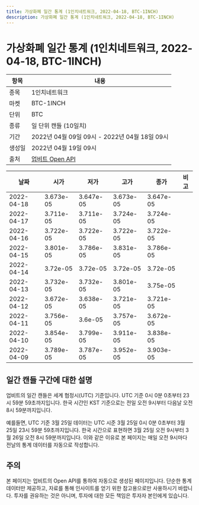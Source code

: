 ```yaml
---
title: 가상화폐 일간 통계 (1인치네트워크, 2022-04-18, BTC-1INCH)
description: 가상화폐 일간 통계 (1인치네트워크, 2022-04-18, BTC-1INCH)
---
```



가상화폐 일간 통계 (1인치네트워크, 2022-04-18, BTC-1INCH)
===

|항목|내용|
|--|--|
|종목|1인치네트워크|
|마켓|BTC-1INCH|
|단위|BTC|
|종류|일 단위 캔들 (10일치)|
|기간|2022년 04월 09일 09시 - 2022년 04월 18일 09시|
|생성일|2022년 04월 19일 09시|
|출처|[업비트 Open API](https://docs.upbit.com)|


|날짜|시가|저가|고가|종가|비고|
|--|--|--|--|--|--|
|2022-04-18|3.673e-05|3.647e-05|3.673e-05|3.647e-05|    |
|2022-04-17|3.711e-05|3.711e-05|3.724e-05|3.724e-05|    |
|2022-04-16|3.722e-05|3.722e-05|3.722e-05|3.722e-05|    |
|2022-04-15|3.801e-05|3.786e-05|3.831e-05|3.786e-05|    |
|2022-04-14|3.72e-05|3.72e-05|3.72e-05|3.72e-05|    |
|2022-04-13|3.732e-05|3.732e-05|3.801e-05|3.75e-05|    |
|2022-04-12|3.672e-05|3.638e-05|3.721e-05|3.721e-05|    |
|2022-04-11|3.756e-05|3.6e-05|3.757e-05|3.672e-05|    |
|2022-04-10|3.854e-05|3.799e-05|3.911e-05|3.838e-05|    |
|2022-04-09|3.789e-05|3.787e-05|3.952e-05|3.903e-05|    |


일간 캔들 구간에 대한 설명
---


업비트의 일간 캔들은 세계 협정시(UTC) 기준입니다. 
UTC 기준 0시 0분 0초부터 23시 59분 59초까지입니다. 
한국 시간인 KST 기준으로는 전일 오전 9시부터 다음날 오전 8시 59분까지입니다. 


예를들면, UTC 기준 3월 25일 데이터는 UTC 시준 3월 25일 0시 0분 0초부터 3월 25일 23시 59분 59초까지입니다. 
한국 시간으로 표현하면 3월 25일 오전 9시부터 3월 26일 오전 8시 59분까지입니다. 
이와 같은 이유로 본 페이지는 매일 오전 9시마다 전날의 통계 데이터를 자동으로 작성합니다. 


주의
---


본 페이지는 업비트의 Open API를 통하여 자동으로 생성된 페이지입니다. 
단순한 통계 데이터만 제공하고, 자료를 통해 인사이트를 얻기 위한 참고용으로만 사용하시기 바랍니다. 
투자를 권유하는 것은 아니며, 투자에 대한 모든 책임은 투자자 본인에게 있습니다. 
